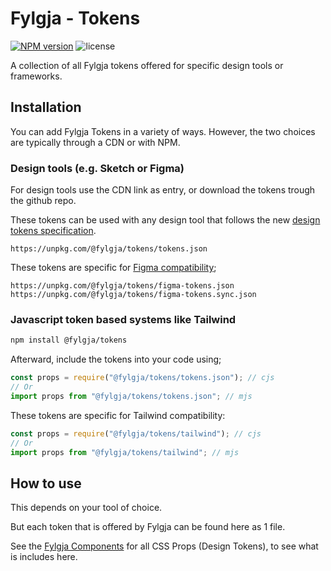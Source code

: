 # Fylgja - Tokens

[![NPM version](https://img.shields.io/npm/v/@fylgja/tokens)](https://www.npmjs.org/package/@fylgja/tokens)
![license](https://img.shields.io/github/license/fylgja/fylgja)

A collection of all Fylgja tokens offered for specific design tools or frameworks.

## Installation

You can add Fylgja Tokens in a variety of ways.
However, the two choices are typically through a CDN or with NPM.

### Design tools (e.g. Sketch or Figma)

For design tools use the CDN link as entry,
or download the tokens trough the github repo.

These tokens can be used with any design tool that follows the new [design tokens specification](https://design-tokens.github.io/community-group/format/).

```
https://unpkg.com/@fylgja/tokens/tokens.json
```

These tokens are specific for [Figma compatibility](https://github.com/six7/figma-tokens);

```
https://unpkg.com/@fylgja/tokens/figma-tokens.json
https://unpkg.com/@fylgja/tokens/figma-tokens.sync.json
```

### Javascript token based systems like Tailwind

```bash
npm install @fylgja/tokens
```

Afterward, include the tokens into your code using;

```js
const props = require("@fylgja/tokens/tokens.json"); // cjs
// Or
import props from "@fylgja/tokens/tokens.json"; // mjs
```

These tokens are specific for Tailwind compatibility:

```js
const props = require("@fylgja/tokens/tailwind"); // cjs
// Or
import props from "@fylgja/tokens/tailwind"; // mjs
```

## How to use

This depends on your tool of choice.

But each token that is offered by Fylgja can be found here as 1 file.

See the [Fylgja Components](https://fylgja.dev/components/) for all CSS Props (Design Tokens),
to see what is includes here.
